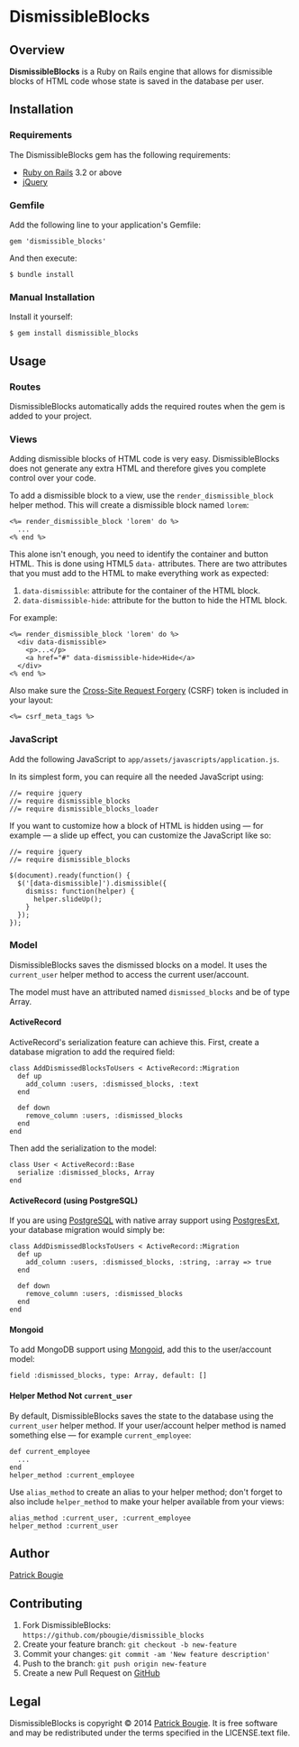 # DismissibleBlocks

## Overview
**DismissibleBlocks** is a Ruby on Rails engine that allows for dismissible blocks of HTML code whose state is saved in the database per user.


## Installation
### Requirements
The DismissibleBlocks gem has the following requirements:

- [Ruby on Rails](http://rubyonrails.org/) 3.2 or above
- [jQuery](http://jquery.com/)

### Gemfile
Add the following line to your application's Gemfile:

    gem 'dismissible_blocks'

And then execute:

    $ bundle install

### Manual Installation
Install it yourself:

    $ gem install dismissible_blocks


## Usage
### Routes
DismissibleBlocks automatically adds the required routes when the gem is added to your project.

### Views
Adding dismissible blocks of HTML code is very easy. DismissibleBlocks does not generate any extra HTML and therefore gives you complete control over your code.

To add a dismissible block to a view, use the `render_dismissible_block` helper method. This will create a dismissible block named `lorem`:

	<%= render_dismissible_block 'lorem' do %>
	  ...
	<% end %>

This alone isn't enough, you need to identify the container and button HTML. This is done using HTML5 `data-` attributes. There are two attributes that you must add to the HTML to make everything work as expected:

1. `data-dismissible`: attribute for the container of the HTML block.
2. `data-dismissible-hide`: attribute for the button to hide the HTML block.

For example:

	<%= render_dismissible_block 'lorem' do %>
	  <div data-dismissible>
	    <p>...</p>
	    <a href="#" data-dismissible-hide>Hide</a>
	  </div>
	<% end %>

Also make sure the [Cross-Site Request Forgery](http://guides.rubyonrails.org/security.html#cross-site-request-forgery-csrf) (CSRF) token is included in your layout:

	<%= csrf_meta_tags %>

### JavaScript
Add the following JavaScript to `app/assets/javascripts/application.js`.

In its simplest form, you can require all the needed JavaScript using:

	//= require jquery
	//= require dismissible_blocks
	//= require dismissible_blocks_loader

If you want to customize how a block of HTML is hidden using — for example — a slide up effect, you can customize the JavaScript like so:

	//= require jquery
	//= require dismissible_blocks
	
	$(document).ready(function() {
	  $('[data-dismissible]').dismissible({
	    dismiss: function(helper) {
	      helper.slideUp();
	    }
	  });
	});

### Model

DismissibleBlocks saves the dismissed blocks on a model. It uses the `current_user` helper method to access the current user/account.

The model must have an attributed named `dismissed_blocks` and be of type Array.

#### ActiveRecord
ActiveRecord's serialization feature can achieve this. First, create a database migration to add the required field:

	class AddDismissedBlocksToUsers < ActiveRecord::Migration
	  def up
	    add_column :users, :dismissed_blocks, :text
	  end
	
	  def down
	    remove_column :users, :dismissed_blocks
	  end
	end

Then add the serialization to the model:

	class User < ActiveRecord::Base
	  serialize :dismissed_blocks, Array
	end

#### ActiveRecord (using PostgreSQL)
If you are using [PostgreSQL](http://www.postgresql.org/) with native array support using [PostgresExt](https://github.com/dockyard/postgres_ext), your database migration would simply be:

	class AddDismissedBlocksToUsers < ActiveRecord::Migration
	  def up
	    add_column :users, :dismissed_blocks, :string, :array => true
	  end
	
	  def down
	    remove_column :users, :dismissed_blocks
	  end
	end

#### Mongoid
To add MongoDB support using [Mongoid](mongoid.org), add this to the user/account model:

	field :dismissed_blocks, type: Array, default: []

#### Helper Method Not `current_user`
By default, DismissibleBlocks saves the state to the database using the `current_user` helper method. If your user/account helper method is named something else — for example `current_employee`:

	def current_employee
	  ...
	end
    helper_method :current_employee

Use `alias_method` to create an alias to your helper method; don't forget to also include `helper_method` to make your helper available from your views:

	alias_method :current_user, :current_employee
    helper_method :current_user

## Author
[Patrick Bougie](http://patrickbougie.com/)


## Contributing

1. Fork DismissibleBlocks: `https://github.com/pbougie/dismissible_blocks`
2. Create your feature branch: `git checkout -b new-feature`
3. Commit your changes: `git commit -am 'New feature description'`
4. Push to the branch: `git push origin new-feature`
5. Create a new Pull Request on [GitHub](https://github.com/)


## Legal
DismissibleBlocks is copyright © 2014 [Patrick Bougie](http://patrickbougie.com/). It is free software and may be redistributed under the terms specified in the LICENSE.text file.
